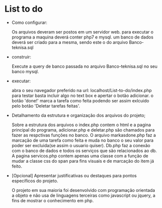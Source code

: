 # List to do

*	Como configurar:

	Os arquivos deveram ser postos em um servidor web.
	para executar o programa a maquina deverá conter php7 e mysql.
	um banco de dados deverá ser criado para a mesma, sendo este o do arquivo Banco-teknisa.sql

*	construir:

	Execute a query de banco passada no arquivo Banco-teknisa.sql no seu banco mysql.

*	executar:

	abra o seu navegador preferido na url: localhost/List-to-do/index.php
	para testar basta incluir algo no text box e apertar o botão adicionar.
	o botão 'done!' marca a tarefa como feita podendo ser assim exlcuido pelo botão 'Deletar tarefas feitas'.

* Detalhamento da estrutura e organização dos arquivos do projeto;

	Sobre a estrutura dos arquivos o index.php contem o html e a pagina principal do programa,
	adicionar.php e deletar.php são chamados para fazer as respctivas funções no banco. O arquivo markasdone.php
	faz a marcação de uma tarefa como feita e muda no banco o seu valor para poder ser excluida(se assim o usuario quiser). 
	Db.php faz a conexão com o banco de dados e todos os serviços que são relacionados ao db. A pagina servicos.php contem apenas
	uma classe com a função de mudar a classe css do span para fins visuais e de marcação do item já feito.

* [Opcional] Apresentar justificativas ou destaques para pontos específicos do projeto.

	O projeto em sua maioria foi desenvolvido com programação orientada a objeto 
	e não usa de linguagens terceiras como javascript ou jquery, a fins de mostrar
	o conhecimento em php.


